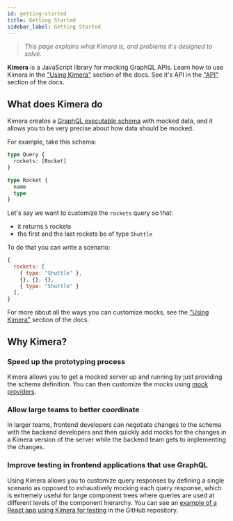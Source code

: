 ```yaml
---
id: getting-started
title: Getting Started
sidebar_label: Getting Started
---
```


> _This page explains what Kimera is, and problems it's designed to solve._

**Kimera** is a JavaScript library for mocking GraphQL APIs. Learn how to use Kimera in the ["Using Kimera"](/graphql-kimera/docs/setup) section of the docs. See it's API in the ["API"](/graphql-kimera/docs/api) section of the docs.

## What does Kimera do

Kimera creates a [GraphQL executable schema](/graphql-kimera/docs/glossary#executable-schema) with mocked data, and it allows you to be very precise about how data should be mocked.

For example, take this schema:

```graphql title="typeDefs.graphql"
type Query {
  rockets: [Rocket]
}

type Rocket {
  name
  type
}
```

Let's say we want to customize the `rockets` query so that:

- it returns `5` rockets
- the first and the last rockets be of type `Shuttle`

To do that you can write a scenario:

```js
{
  rockets: [
    { type: "Shuttle" },
    {}, {}, {},
    { type: "Shuttle" }
  ],
}
```

For more about all the ways you can customize mocks, see the ["Using Kimera"](/graphql-kimera/docs/setup) section of the docs.

## Why Kimera?

### Speed up the prototyping process

Kimera allows you to get a mocked server up and running by just providing the schema definition. You can then customize the mocks using [mock providers](/graphql-kimera/docs/glossary#mock-providers).

### Allow large teams to better coordinate

In larger teams, frontend developers can negotiate changes to the schema with the backend developers and then quickly add mocks for the changes in a Kimera version of the server while the backend team gets to implementing the changes.

### Improve testing in frontend applications that use GraphQL

Using Kimera allows you to customize query responses by defining a single scenario as opposed to exhaustively mocking each query response, which is extremely useful for large component trees where queries are used at different levels of the component hierarchy. You can see an [example of a React app using Kimera for testing](/TODO) in the GitHub repository.
